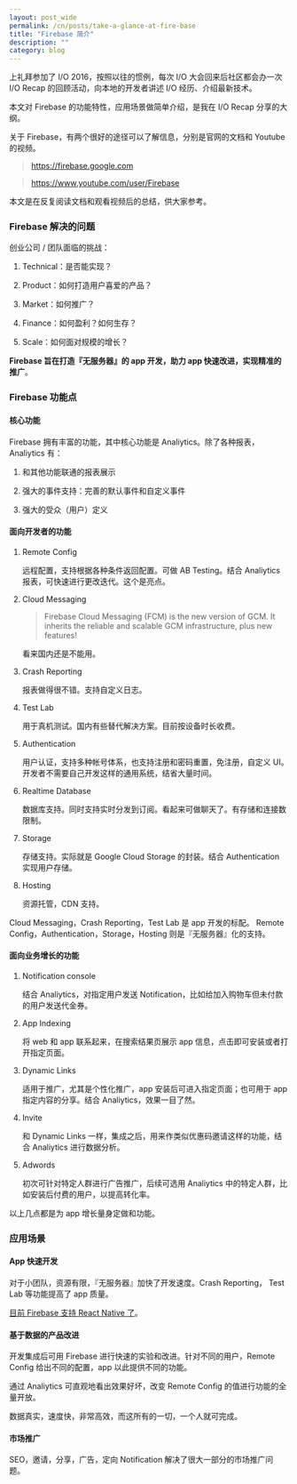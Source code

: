 ```yaml
---
layout: post_wide
permalink: /cn/posts/take-a-glance-at-fire-base
title: "Firebase 简介"
description: ""
category: blog
---
```


上礼拜参加了 I/O 2016，按照以往的惯例，每次 I/O 大会回来后社区都会办一次 I/O Recap 的回顾活动，向本地的开发者讲述 I/O 经历、介绍最新技术。

本文对 Firebase 的功能特性，应用场景做简单介绍，是我在 I/O Recap 分享的大纲。

关于 Firebase，有两个很好的途径可以了解信息，分别是官网的文档和 Youtube 的视频。

> https://firebase.google.com

> https://www.youtube.com/user/Firebase

本文是在反复阅读文档和观看视频后的总结，供大家参考。

### Firebase 解决的问题

创业公司 / 团队面临的挑战：

1. Technical：是否能实现？

2. Product：如何打造用户喜爱的产品？

3. Market：如何推广？

4. Finance：如何盈利？如何生存？

5. Scale：如何面对规模的增长？

**Firebase 旨在打造『无服务器』的 app 开发，助力 app 快速改进，实现精准的推广**。 

### Firebase 功能点

#### 核心功能

Firebase 拥有丰富的功能，其中核心功能是 Analiytics。除了各种报表，Analiytics 有：

1. 和其他功能联通的报表展示

2. 强大的事件支持：完善的默认事件和自定义事件

3. 强大的受众（用户）定义

#### 面向开发者的功能

1. Remote Config

    远程配置，支持根据各种条件返回配置。可做 AB Testing。结合 Analiytics 报表，可快速进行更改迭代。这个是亮点。

2. Cloud Messaging

    > Firebase Cloud Messaging (FCM) is the new version of GCM. It inherits the reliable and scalable GCM infrastructure, plus new features!

    看来国内还是不能用。

3. Crash Reporting

    报表做得很不错。支持自定义日志。

4. Test Lab

    用于真机测试。国内有些替代解决方案。目前按设备时长收费。

5. Authentication

    用户认证，支持多种帐号体系，也支持注册和密码重置，免注册，自定义 UI。开发者不需要自己开发这样的通用系统，结省大量时间。

6. Realtime Database

    数据库支持。同时支持实时分发到订阅。看起来可做聊天了。有存储和连接数限制。

7. Storage
    
    存储支持。实际就是 Google Cloud Storage 的封装。结合 Authentication 实现用户存储。

8.  Hosting

    资源托管，CDN 支持。

Cloud Messaging，Crash Reporting，Test Lab 是 app 开发的标配。 Remote Config，Authentication，Storage，Hosting 则是『无服务器』化的支持。

#### 面向业务增长的功能

1. Notification console

    结合 Analiytics，对指定用户发送 Notification，比如给加入购物车但未付款的用户发送代金券。

2. App Indexing

    将 web 和 app 联系起来，在搜索结果页展示 app 信息，点击即可安装或者打开指定页面。

3. Dynamic Links

    适用于推广，尤其是个性化推广，app 安装后可进入指定页面；也可用于 app 指定内容的分享。结合 Analiytics，效果一目了然。

4. Invite

    和 Dynamic Links 一样，集成之后，用来作类似优惠码邀请这样的功能，结合 Analiytics 进行数据分析。

5. Adwords

    初次可针对特定人群进行广告推广，后续可选用 Analiytics 中的特定人群，比如安装后付费的用户，以提高转化率。

以上几点都是为 app 增长量身定做和功能。

### 应用场景

#### App 快速开发

对于小团队，资源有限，『无服务器』加快了开发速度。Crash Reporting， Test Lab 等功能提高了 app 质量。

[目前 Firebase 支持 React Native 了][react-native]。

#### 基于数据的产品改进

开发集成后可用 Firebase 进行快速的实验和改进。针对不同的用户，Remote Config 给出不同的配置，app 以此提供不同的功能。

通过 Analiytics 可直观地看出效果好坏，改变 Remote Config 的值进行功能的全量开放。

数据真实，速度快，非常高效，而这所有的一切，一个人就可完成。

#### 市场推广

SEO，邀请，分享，广告，定向 Notification 解决了很大一部分的市场推广问题。

[react-native]:      https://firebase.googleblog.com/2015/05/firebase-now-works-with-react-native_40.html
